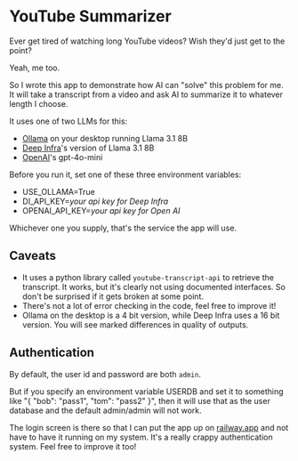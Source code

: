 # YouTube Summarizer

Ever get tired of watching long YouTube videos? Wish they'd just get to the point?

Yeah, me too.

So I wrote this app to demonstrate how AI can "solve" this problem for me.  It will take a transcript from a video and ask AI to summarize it to whatever length I choose.

It uses one of two LLMs for this:
* [Ollama](https://ollama.com) on your desktop running Llama 3.1 8B
* [Deep Infra](https://deepinfra.com)'s version of Llama 3.1 8B
* [OpenAI](https://openai.com)'s gpt-4o-mini

Before you run it, set one of these three environment variables:

* USE_OLLAMA=True
* DI_API_KEY=*your api key for Deep Infra*
* OPENAI_API_KEY=*your api key for Open AI*

Whichever one you supply, that's the service the app will use.

## Caveats

* It uses a python library called `youtube-transcript-api` to retrieve the transcript.  It works, but it's clearly not using documented interfaces.  So don't be surprised if it gets broken at some point.
* There's not a lot of error checking in the code, feel free to improve it!
* Ollama on the desktop is a 4 bit version, while Deep Infra uses a 16 bit version.  You will see marked differences in quality of outputs.

## Authentication
By default, the user id and password are both `admin`.

But if you specify an environment variable USERDB and set it to something like "{ "bob": "pass1", "tom": "pass2" }", then it will use that as the user database and the default admin/admin will not work.

The login screen is there so that I can put the app up on [railway.app](railway.app) and not have to have it running on my system.  It's a really crappy authentication system.  Feel free to improve it too!
